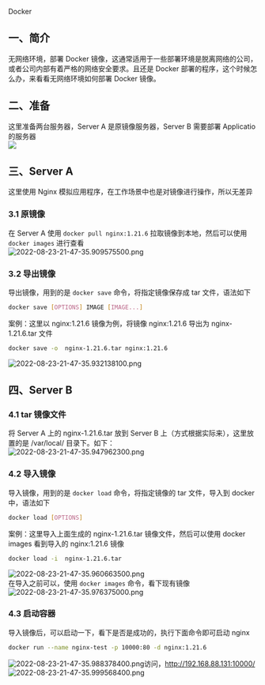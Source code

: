 Docker
<a name="URNr2"></a>
## 一、简介
无网络环境，部署 Docker 镜像，这通常适用于一些部署环境是脱离网络的公司，或者公司内部有着严格的网络安全要求。且还是 Docker 部署的程序，这个时候怎么办，来看看无网络环境如何部署 Docker 镜像。
<a name="rbi7z"></a>
## 二、准备
这里准备两台服务器，Server A 是原镜像服务器，Server B 需要部署 Applicatio 的服务器<br />![](https://cdn.nlark.com/yuque/0/2022/png/396745/1661262357921-f9e40d98-71bd-4efc-8b1e-92f769d5023c.png#averageHue=%23e2c08f&clientId=u53b15118-0797-4&from=paste&id=u2ee6954a&originHeight=120&originWidth=961&originalType=url&ratio=1&rotation=0&showTitle=false&status=done&style=shadow&taskId=u324fa8f1-1985-425f-9351-91624b60994&title=)
<a name="UzNbB"></a>
## 三、Server A
这里使用 Nginx 模拟应用程序，在工作场景中也是对镜像进行操作，所以无差异
<a name="GlJdE"></a>
### 3.1 原镜像
在 Server A 使用 `docker pull nginx:1.21.6` 拉取镜像到本地，然后可以使用 `docker images` 进行查看<br />![2022-08-23-21-47-35.909575500.png](https://cdn.nlark.com/yuque/0/2022/png/396745/1661262550313-2d1db0d1-76fa-4e99-8ce0-16370f568803.png#averageHue=%23143a5e&clientId=u53b15118-0797-4&from=ui&id=ucdf9bc63&originHeight=285&originWidth=1080&originalType=binary&ratio=1&rotation=0&showTitle=false&size=925253&status=done&style=shadow&taskId=u1a082e6c-c8a1-496d-9c6e-337634255d7&title=)
<a name="pDX1q"></a>
### 3.2 导出镜像
导出镜像，用到的是 `docker save` 命令，将指定镜像保存成 tar 文件，语法如下
```bash
docker save [OPTIONS] IMAGE [IMAGE...]
```
案例：这里以 nginx:1.21.6 镜像为例，将镜像 nginx:1.21.6 导出为 nginx-1.21.6.tar 文件
```bash
docker save -o  nginx-1.21.6.tar nginx:1.21.6
```
![2022-08-23-21-47-35.932138100.png](https://cdn.nlark.com/yuque/0/2022/png/396745/1661262550175-44dd9517-82be-49d5-8bac-c59db0b19881.png#averageHue=%2387bf99&clientId=u53b15118-0797-4&from=ui&id=C7ioJ&originHeight=163&originWidth=1080&originalType=binary&ratio=1&rotation=0&showTitle=false&size=529215&status=done&style=shadow&taskId=uf0067eb2-853e-45ba-9190-20a44c712a9&title=)
<a name="IWDi0"></a>
## 四、Server B
<a name="Y4S1H"></a>
### 4.1 tar 镜像文件
将 Server A 上的 nginx-1.21.6.tar 放到 Server B 上（方式根据实际来），这里放置的是 /var/local/ 目录下。如下：<br />![2022-08-23-21-47-35.947962300.png](https://cdn.nlark.com/yuque/0/2022/png/396745/1661262550189-6ff94f5c-9d3b-4258-829e-4c01ee18e1bb.png#averageHue=%23204467&clientId=u53b15118-0797-4&from=ui&id=CQ38R&originHeight=169&originWidth=1080&originalType=binary&ratio=1&rotation=0&showTitle=false&size=548685&status=done&style=shadow&taskId=ufa3910c7-db80-444f-8189-aa74858fb1d&title=)
<a name="l8geR"></a>
### 4.2 导入镜像
导入镜像，用到的是 `docker load` 命令，将指定镜像的 tar 文件，导入到 docker 中，语法如下
```bash
docker load [OPTIONS]
```
案例：这里导入上面生成的 nginx-1.21.6.tar 镜像文件，然后可以使用 docker images 看到导入的 nginx:1.21.6 镜像
```bash
docker load -i  nginx-1.21.6.tar
```
![2022-08-23-21-47-35.960663500.png](https://cdn.nlark.com/yuque/0/2022/png/396745/1661262575523-7df5d597-d7b3-49a6-89ec-0e996ab7258e.png#averageHue=%23173c60&clientId=u53b15118-0797-4&from=ui&id=uff56ae7b&originHeight=296&originWidth=1080&originalType=binary&ratio=1&rotation=0&showTitle=false&size=960969&status=done&style=shadow&taskId=u9353496c-7bb0-47f6-9b26-aabd79dfe9a&title=)<br />在导入之前可以，使用 `docker images` 命令，看下现有镜像<br />![2022-08-23-21-47-35.976375000.png](https://cdn.nlark.com/yuque/0/2022/png/396745/1661262575355-880766b0-26a0-4986-81dd-b2be2123dada.png#averageHue=%232a4c6d&clientId=u53b15118-0797-4&from=ui&id=UlkT4&originHeight=143&originWidth=1080&originalType=binary&ratio=1&rotation=0&showTitle=false&size=464289&status=done&style=shadow&taskId=uabb6a1f4-29c3-4c44-97c3-a09009862be&title=)
<a name="Ay6vJ"></a>
### 4.3 启动容器
导入镜像后，可以启动一下，看下是否是成功的，执行下面命令即可启动 nginx
```bash
docker run --name nginx-test -p 10000:80 -d nginx:1.21.6
```
![2022-08-23-21-47-35.988378400.png](https://cdn.nlark.com/yuque/0/2022/png/396745/1661262575273-723d50a1-91af-4726-bdf0-f888cd22824e.png#averageHue=%23052e55&clientId=u53b15118-0797-4&from=ui&id=IZTeb&originHeight=63&originWidth=1080&originalType=binary&ratio=1&rotation=0&showTitle=false&size=204585&status=done&style=shadow&taskId=u55aa6f98-3037-4436-a6a7-5038af48603&title=)访问，http://192.168.88.131:10000/<br />![2022-08-23-21-47-35.999568400.png](https://cdn.nlark.com/yuque/0/2022/png/396745/1661262607212-2159107f-c076-46f7-b088-f69923cce2bd.png#averageHue=%23ebebea&clientId=u53b15118-0797-4&from=ui&id=ub04d3ce0&originHeight=172&originWidth=1080&originalType=binary&ratio=1&rotation=0&showTitle=false&size=558437&status=done&style=shadow&taskId=uc673f07d-b5e4-4486-8bbc-596af80f4be&title=)

